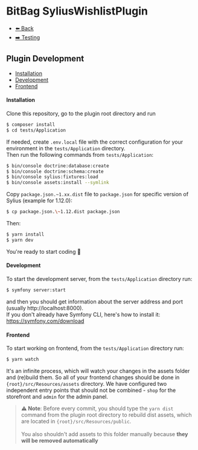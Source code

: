 # BitBag SyliusWishlistPlugin

- [⬅️ Back](../README.md#overview)
- [➡️ Testing](./05-testing.md)

## Plugin Development

- [Installation](#installation)
- [Development](#development)
- [Frontend](#frontend)


#### Installation

Clone this repository, go to the plugin root directory and run

```bash
$ composer install
$ cd tests/Application
```

If needed, create `.env.local` file with the correct configuration for your environment in the `tests/Application` directory. <br>
Then run the following commands from `tests/Application`:

```bash
$ bin/console doctrine:database:create
$ bin/console doctrine:schema:create
$ bin/console sylius:fixtures:load
$ bin/console assets:install --symlink
```

Copy `package.json.~1.xx.dist` file to `package.json` for specific version of Sylius (example for 1.12.0):
```bash
$ cp package.json.\~1.12.dist package.json
```

Then:

```bash
$ yarn install
$ yarn dev
```

You're ready to start coding 🎉

#### Development

To start the development server, from the `tests/Application` directory run:

```bash
$ symfony server:start
```

and then you should get information about the server address and port (usually http://localhost:8000). <br>
If you don't already have Symfony CLI, here's how to install it: https://symfony.com/download


#### Frontend

To start working on frontend, from the `tests/Application` directory run:

```bash
$ yarn watch
```

It's an infinite process, which will watch your changes in the assets folder and (re)build them. So all of your frontend changes should be done in `{root}/src/Resources/assets` directory. We have configured two independent entry points that should not be combined - `shop` for the storefront and `admin` for the admin panel.

> **⚠ Note**: Before every commit, you should type the `yarn dist` command from the plugin root directory to rebuild dist assets, which are located in `{root}/src/Resources/public`. <br> <br> You also shouldn't add assets to this folder manually because **they will be removed automatically**